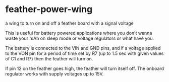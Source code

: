 # feather-power-wing
a wing to turn on and off a feather board with a signal voltage

This is useful for battery powered applications where you don't wanna waste your mAh on sleep mode or voltage regulators or what have you.

The battery is connected to the VIN and GND pins, and if a voltage applied to the VON pin for a period of time set by R7 (up to 1.5 sec with given values of C1 and R7) then the feather will turn on.

If pin 12 on the feather goes high, the feather will turn itself off. The onboard regulator works with supply voltages up to 15V.
